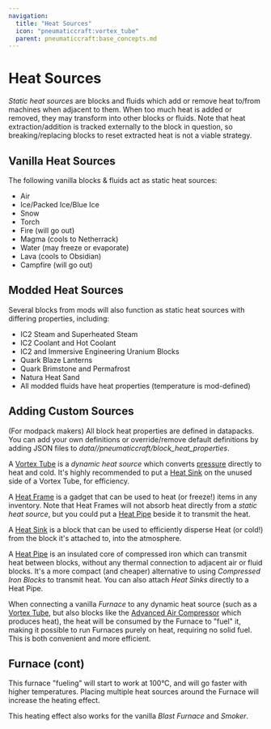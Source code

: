 ```yaml
---
navigation:
  title: "Heat Sources"
  icon: "pneumaticcraft:vortex_tube"
  parent: pneumaticcraft:base_concepts.md
---
```


# Heat Sources

*Static heat sources* are blocks and fluids which add or remove heat to/from machines when adjacent to them. When too much heat is added or removed, they may transform into other blocks or fluids. Note that heat extraction/addition is tracked externally to the block in question, so breaking/replacing blocks to reset extracted heat is not a viable strategy.

## Vanilla Heat Sources

The following vanilla blocks & fluids act as static heat sources: 
- Air
- Ice/Packed Ice/Blue Ice
- Snow
- Torch
- Fire (will go out)
- Magma (cools to Netherrack)
- Water (may freeze or evaporate)
- Lava (cools to Obsidian)
- Campfire (will go out)

## Modded Heat Sources

Several blocks from mods will also function as static heat sources with differing properties, including:
- IC2 Steam and Superheated Steam
- IC2 Coolant and Hot Coolant
- IC2 and Immersive Engineering Uranium Blocks
- Quark Blaze Lanterns
- Quark Brimstone and Permafrost
- Natura Heat Sand
- All modded fluids have heat properties (temperature is mod-defined)

## Adding Custom Sources

(For modpack makers) All block heat properties are defined in datapacks. You can add your own definitions or override/remove default definitions by adding JSON files to *data/<mod-id>/pneumaticcraft/block_heat_properties*.

<ItemImage id="pneumaticcraft:vortex_tube" />

A [Vortex Tube](../vortex_tube.md) is a *dynamic heat source* which converts [pressure](./pressure.md) directly to heat and cold. It's highly recommended to put a [Heat Sink](../heat_sink.md) on the unused side of a Vortex Tube, for efficiency.

<ItemImage id="pneumaticcraft:heat_frame" />

A [Heat Frame](../heat_frame.md) is a gadget that can be used to heat (or freeze!) items in any inventory. Note that Heat Frames will not absorb heat directly from a *static heat source*, but you could put a [Heat Pipe](../heat_pipe.md) beside it to transmit the heat.

<ItemImage id="pneumaticcraft:heat_sink" />

A [Heat Sink](../heat_sink.md) is a block that can be used to efficiently disperse Heat (or cold!) from the block it's attached to, into the atmosphere.

<ItemImage id="pneumaticcraft:heat_pipe" />

A [Heat Pipe](../heat_pipe.md) is an insulated core of compressed iron which can transmit heat between blocks, without any thermal connection to adjacent air or fluid blocks. It's a more compact (and cheaper) alternative to using *Compressed Iron Blocks* to transmit heat. You can also attach *Heat Sinks* directly to a Heat Pipe.

<ItemImage id="minecraft:furnace" />

When connecting a vanilla *Furnace* to any dynamic heat source (such as a [Vortex Tube](../vortex_tube.md), but also blocks like the [Advanced Air Compressor](../advanced_air_compressor.md) which produces heat), the heat will be consumed by the Furnace to "fuel" it, making it possible to run Furnaces purely on heat, requiring no solid fuel. This is both convenient and more efficient.

## Furnace (cont)

This furnace "fueling" will start to work at 100°C, and will go faster with higher temperatures. Placing multiple heat sources around the Furnace will increase the heating effect.

This heating effect also works for the vanilla *Blast Furnace* and *Smoker*.

